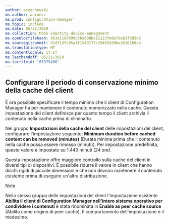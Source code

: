 ```yaml
---
author: aczechowski
ms.author: aaroncz
ms.prod: configuration-manager
ms.topic: include
ms.date: 05/21/2019
ms.collection: M365-identity-device-management
ms.openlocfilehash: 963a1183099d3ba088bd12123fe0e7da61fdd3d9
ms.sourcegitcommit: d1df13fc95a1f1540177c294555d9be26161b9cb
ms.translationtype: HT
ms.contentlocale: it-IT
ms.lasthandoff: 05/21/2019
ms.locfileid: "65975406"
---
```

## <a name="bkmk_cache"></a> Configurare il periodo di conservazione minimo della cache del client

<!--4485509-->

È ora possibile specificare il tempo minimo che il client di Configuration Manager ha per mantenere il contenuto memorizzato nella cache. Questa impostazione del client definisce per quanto tempo il client archivia il contenuto nella cache prima di eliminarlo.

Nel gruppo **Impostazioni della cache del client** delle impostazioni del client, configurare l'impostazione seguente: **Minimum duration before cached content can be removed (minutes)** (Durata minima prima che il contenuto nella cache possa essere rimosso (minuti)). Per impostazione predefinita, questo valore è impostato su 1.440 minuti (24 ore).

Questa impostazione offre maggiore controllo sulla cache del client in diversi tipi di dispositivi. È possibile ridurre il valore in client che hanno dischi rigidi di piccole dimensioni e che non devono mantenere il contenuto esistente prima di eseguire un'altra distribuzione.

> [!Note]  
> Nello stesso gruppo delle impostazioni del client l'impostazione esistente **Abilita il client di Configuration Manager nell'intero sistema operativo per condividere i contenuti** è stata rinominata in **Enable as peer cache source** (Abilita come origine di peer cache). Il comportamento dell'impostazione è il medesimo.  
